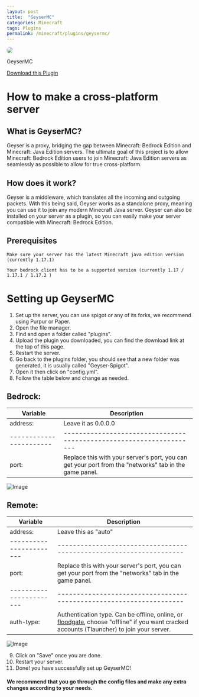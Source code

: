 ```yaml
---
layout: post
title:  "GeyserMC"
categories: Minecraft
tags: Plugins
permalink: /minecraft/plugins/geysermc/
---
```


<div class="install-plugin">
    <img style="border-radius: 7px;" src="https://raw.githubusercontent.com/FalixNodes-Software/help-center/main/assets/images/posts/plugins/geysermc/plugin.png">
    <p>GeyserMC</p>
    <a href="https://ci.opencollab.dev//job/GeyserMC/job/Geyser/job/master/lastSuccessfulBuild/artifact/bootstrap/spigot/target/Geyser-Spigot.jar">Download this Plugin</a>
</div>

# How to make a cross-platform server

## What is GeyserMC?
Geyser is a proxy, bridging the gap between Minecraft: Bedrock Edition and Minecraft: Java Edition servers. The ultimate goal of this project is to allow Minecraft: Bedrock Edition users to join Minecraft: Java Edition servers as seamlessly as possible to allow for true cross-platform.

## How does it work?
Geyser is a middleware, which translates all the incoming and outgoing packets. With this being said, Geyser works as a standalone proxy, meaning you can use it to join any modern Minecraft Java server. Geyser can also be installed on your server as a plugin, so you can easily make your server compatible with Minecraft: Bedrock Edition.

## Prerequisites
```
Make sure your server has the latest Minecraft java edition version (currently 1.17.1)

Your bedrock client has to be a supported version (currently 1.17 / 1.17.1 / 1.17.2 )
```

# Setting up GeyserMC

1. Set up the server, you can use spigot or any of its forks, we recommend using Purpur or Paper.
2. Open the file manager.
3. Find and open a folder called "plugins".
4. Upload the plugin you downloaded, you can find the download link at the top of this page.
5. Restart the server.
6. Go back to the plugins folder, you should see that a new folder was generated, it is usually called "Geyser-Spigot".
7. Open it then click on "config.yml".
8. Follow the table below and change as needed.


## Bedrock:

|Variable               |Description                                                        |
|-----------------------|-------------------------------------------------------------------|
|address:               |Leave it as 0.0.0.0                                                |
|-----------------------|-------------------------------------------------------------------|
|port:                  |Replace this with your server's port, you can get your port from the "networks" tab in the game panel. |

![Image](https://raw.githubusercontent.com/FalixNodes-Software/help-center/main/assets/images/posts/plugins/geysermc/1.png)

## Remote:

|Variable               |Description                                                        |
|-----------------------|-------------------------------------------------------------------|
|address:               |Leave this as "auto"                                               |
|-----------------------|-------------------------------------------------------------------|
|port:                  |Replace this with your server's port, you can get your port from the "networks" tab in the game panel. |
|-----------------------|-------------------------------------------------------------------|
|auth-type:             |Authentication type. Can be offline, online, or [floodgate](https://github.com/GeyserMC/Geyser/wiki/Floodgate), choose "offline" if you want cracked accounts (Tlauncher) to join your server.

![Image](https://raw.githubusercontent.com/FalixNodes-Software/help-center/main/assets/images/posts/plugins/geysermc/2.png)


9. Click on "Save" once you are done.
10. Restart your server.
11. Done! you have successfully set up GeyserMC!

#### We recommend that you go through the config files and make any extra changes according to your needs.